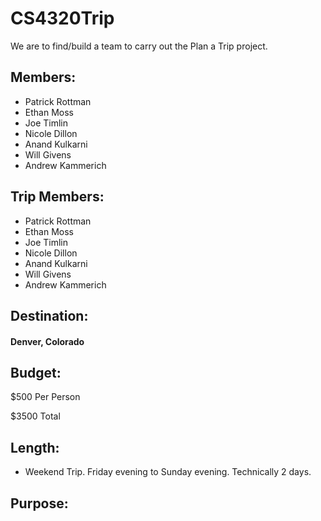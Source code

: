# CS4320Trip
We are to find/build a team to carry out the Plan a Trip project.

## Members:
* Patrick Rottman
* Ethan Moss
* Joe Timlin
* Nicole Dillon
* Anand Kulkarni
* Will Givens
* Andrew Kammerich

## Trip Members:
* Patrick Rottman
* Ethan Moss
* Joe Timlin
* Nicole Dillon
* Anand Kulkarni
* Will Givens
* Andrew Kammerich 

## Destination:
#### Denver, Colorado

## Budget:
$500 Per Person

$3500 Total

## Length:
* Weekend Trip. Friday evening to Sunday evening. Technically 2 days.

## Purpose:
